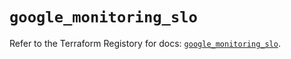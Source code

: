 # `google_monitoring_slo`

Refer to the Terraform Registory for docs: [`google_monitoring_slo`](https://registry.terraform.io/providers/hashicorp/google-beta/5.3.0/docs/resources/google_monitoring_slo).
